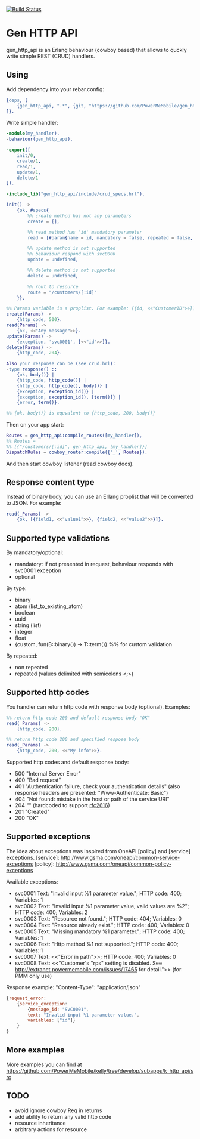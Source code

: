 [![Build Status](https://travis-ci.org/PowerMeMobile/gen_http_api.svg?branch=master)](https://travis-ci.org/PowerMeMobile/gen_http_api)

Gen HTTP API
===========

gen_http_api is an Erlang behaviour (cowboy based) that allows to quckly write simple REST (CRUD) handlers.

Using
-----

Add dependency into your rebar.config:

``` erlang
{deps, [
    {gen_http_api, ".*", {git, "https://github.com/PowerMeMobile/gen_http_api.git", {branch, "develop"}}}
]}.
```

Write simple handler:

``` erlang
-module(my_handler).
-behaviour(gen_http_api).

-export([
    init/0,
	create/1,
	read/1,
	update/1,
	delete/1
]).

-include_lib("gen_http_api/include/crud_specs.hrl").

init() ->
    {ok, #specs{
        %% create method has not any parameters
        create = [],

        %% read method has 'id' mandatory parameter
        read = [#param{name = id, mandatory = false, repeated = false, type = binary}],

        %% update method is not supported
        %% behaviour respond with svc0006
        update = undefined,

        %% delete method is not supported
        delete = undefined,

        %% rout to resource
        route = "/customers/[:id]"
    }}.

%% Params variable is a proplist. For example: [{id, <<"CustomerID">>}]
create(Params) ->
    {http_code, 500}.
read(Params) ->
    {ok, <<"Any message">>}.
update(Params) ->
    {exception, 'svc0001', [<<"id">>]}.
delete(Params) ->
    {http_code, 204}.

Also your response can be (see crud.hrl):
-type response() ::
    {ok, body()} |
    {http_code, http_code()} |
	{http_code, http_code(), body()} |
	{exception, exception_id()} |
	{exception, exception_id(), [term()]} |
	{error, term()}.

%% {ok, body()} is equvalent to {http_code, 200, body()}

```

Then on your app start:
``` erlang
Routes = gen_http_api:compile_routes([my_handler]),
%% Routes =
%% [{"/customers/[:id]", gen_http_api, [my_handler]}]
DispatchRules = cowboy_router:compile({'_', Routes}).
```
And then start cowboy listener (read cowboy docs).

Response content type
---------------------
Instead of binary body, you can use an Erlang proplist that will be converted to JSON.
For example:
``` erlang
read(_Params) ->
    {ok, [{field1, <<"value1">>}, {field2, <<"value2">>}]}.
```

Supported type validations
--------------------------
By mandatory/optional:
- mandatory: if not presented in request, behaviour responds with svc0001 exception
- optional

By type:
- binary
- atom (list_to_existing_atom)
- boolean
- uuid
- string (list)
- integer
- float
- {custom, fun(B::binary()) -> T::term()} %% for custom validation

By repeated:
- non repeated
- repeated (values delimited with semicolons <;>)

Supported http codes
--------------------
You handler can return http code with response body (optional).
Examples:
``` erlang
%% return http code 200 and default response body "OK"
read(_Params) ->
    {http_code, 200}.

%% return http code 200 and specified respose body
read(_Params) ->
    {http_code, 200, <<"My info">>}.
```

Supported http codes and default response body:

- 500 "Internal Server Error"
- 400 "Bad request"
- 401 "Authentication failure, check your authentication details" (also
response headers are presented: "Www-Authenticate: Basic")
- 404 "Not found: mistake in the host or path of the service URI"
- 204 "" (hardcoded to support [rfc2616])
- 201 "Created"
- 200 "OK"

[rfc2616]: http://www.w3.org/Protocols/rfc2616/rfc2616-sec10.html

Supported exceptions
--------------------
The idea about exceptions was inspired from OneAPI [policy] and
[service] exceptions.
[service]: http://www.gsma.com/oneapi/common-service-exceptions
[policy]: http://www.gsma.com/oneapi/common-policy-exceptions

Available exceptions:

- svc0001 Text: "Invalid input %1 parameter value."; HTTP code: 400; Variables: 1
- svc0002 Text: "Invalid input %1 parameter value, valid values are %2"; HTTP code: 400; Variables: 2
- svc0003 Text: "Resource not found."; HTTP code: 404; Variables: 0
- svc0004 Text: "Resource already exist."; HTTP code: 400; Variables: 0
- svc0005 Text: "Missing mandatory %1 parameter."; HTTP code: 400; Variables: 1
- svc0006 Text: "Http method %1 not supported."; HTTP code: 400; Variables: 1
- svc0007 Text: <<"Error in path">>; HTTP code: 400; Variables: 0
- svc0008 Text: <<"Customer's \"rps\" setting is disabled.
See http://extranet.powermemobile.com/issues/17465 for detail.">> (for PMM only use)

Response example:
"Content-Type": "application/json"
``` js
{request_error:
    {service_exception:
        {message_id: "SVC0001",
        text: "Invalid input %1 parameter value.",
        variables: ["id"]}
    }
}
```

More examples
-------------
More examples you can find at https://github.com/PowerMeMobile/kelly/tree/develop/subapps/k_http_api/src

TODO
----
- avoid ignore cowboy Req in returns
- add ability to return any valid http code
- resource inheritance
- arbitrary actions for resource
